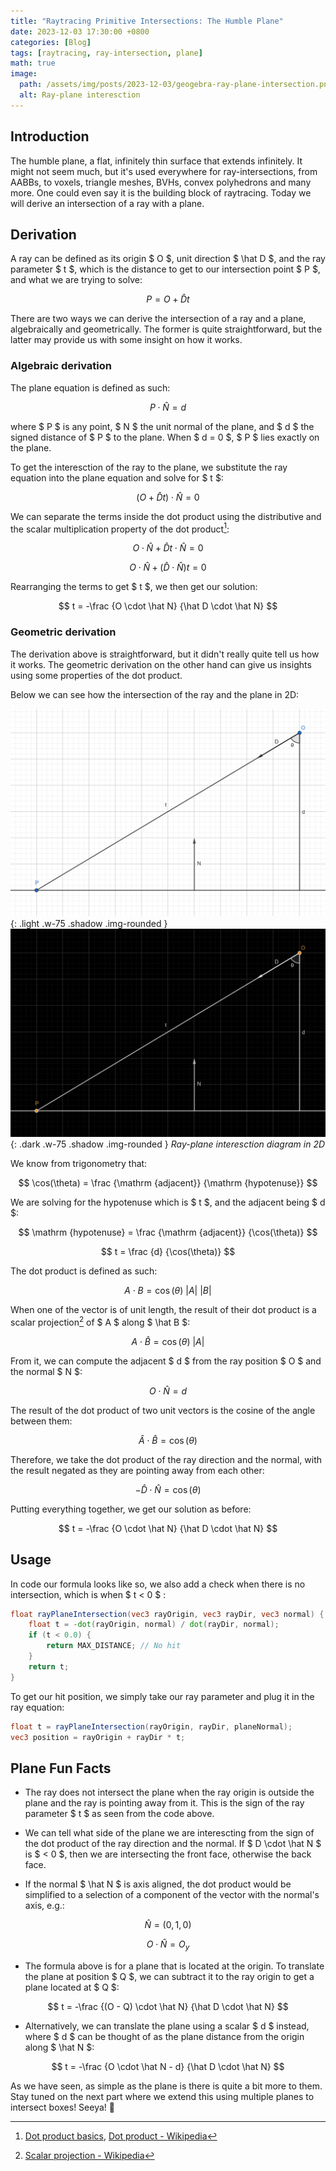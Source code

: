 ```yaml
---
title: "Raytracing Primitive Intersections: The Humble Plane"
date: 2023-12-03 17:30:00 +0800
categories: [Blog]
tags: [raytracing, ray-intersection, plane]
math: true
image:
  path: /assets/img/posts/2023-12-03/geogebra-ray-plane-intersection.png
  alt: Ray-plane interesction
---
```


## Introduction

The humble plane, a flat, infinitely thin surface that extends infinitely. It might not seem much, but it's used everywhere for ray-intersections, from AABBs, to voxels, triangle meshes, BVHs, convex polyhedrons and many more. One could even say it is the building block of raytracing. Today we will derive an intersection of a ray with a plane.

## Derivation

A ray can be defined as its origin $ O $, unit direction $ \hat D $, and the ray parameter $ t $, which is the distance to get to our intersection point $ P $, and what we are trying to solve:

$$ P = O + \hat D t $$

There are two ways we can derive the intersection of a ray and a plane, algebraically and geometrically. The former is quite straightforward, but the latter may provide us with some insight on how it works.

### Algebraic derivation

The plane equation is defined as such:

$$ P \cdot \hat N = d $$

where $ P $ is any point, $ N $ the unit normal of the plane, and $ d $ the signed distance of $ P $ to the plane. When $ d = 0 $, $ P $ lies exactly on the plane.

To get the interesction of the ray to the plane, we substitute the ray equation into the plane equation and solve for $ t $:

$$ (O + \hat D t) \cdot \hat N = 0 $$

We can separate the terms inside the dot product using the distributive and the scalar multiplication property of the dot product[^1]:

$$ O \cdot \hat N + \hat D t \cdot \hat N = 0 $$

$$ O \cdot \hat N + (\hat D \cdot \hat N)t = 0 $$

Rearranging the terms to get $ t $, we then get our solution:

$$ t = -\frac {O \cdot \hat N} {\hat D \cdot \hat N} $$

### Geometric derivation

The derivation above is straightforward, but it didn't really quite tell us how it works. The geometric derivation on the other hand can give us insights using some properties of the dot product.

Below we can see how the intersection of the ray and the plane in 2D:

<!-- Hack to add to rounded border to child img -->
<style>.img-rounded > img { border-radius: 0.5em; }</style>

![Ray-plane intersection diagram](/assets/img/posts/2023-12-03/geogebra-ray-plane-intersection.png){: .light .w-75 .shadow .img-rounded }
![Ray-plane intersection diagram](/assets/img/posts/2023-12-03/geogebra-ray-plane-intersection-dark.png){: .dark .w-75 .shadow .img-rounded }
_Ray-plane interesction diagram in 2D_

We know from trigonometry that:

$$ \cos(\theta) = \frac {\mathrm {adjacent}} {\mathrm {hypotenuse}} $$

We are solving for the hypotenuse which is $ t $, and the adjacent being $ d $:

$$ \mathrm {hypotenuse} = \frac {\mathrm {adjacent}} {\cos(\theta)} $$

$$ t = \frac {d} {\cos(\theta)} $$

The dot product is defined as such:

$$ A \cdot B = \cos(\theta) ~ |A| ~ |B| $$

When one of the vector is of unit length, the result of their dot product is a scalar projection[^2] of $ A $ along $ \hat B $:

$$ A \cdot \hat B = \cos(\theta) ~ |A| $$

From it, we can compute the adjacent $ d $ from the ray position $ O $ and the normal $ N $:

$$ O \cdot \hat N = d $$


The result of the dot product of two unit vectors is the cosine of the angle between them:

$$ \hat A \cdot \hat B = \cos(\theta) $$

Therefore, we take the dot product of the ray direction and the normal, with the result negated as they are pointing away from each other:

$$ -\hat D \cdot \hat N = \cos(\theta) $$

Putting everything together, we get our solution as before:

$$ t = -\frac {O \cdot \hat N} {\hat D \cdot \hat N} $$


## Usage

In code our formula looks like so, we also add a check when there is no intersection, which is when $ t < 0 $ :

```glsl
float rayPlaneIntersection(vec3 rayOrigin, vec3 rayDir, vec3 normal) {
    float t = -dot(rayOrigin, normal) / dot(rayDir, normal);
    if (t < 0.0) {
        return MAX_DISTANCE; // No hit
    }
    return t;
}
```

To get our hit position, we simply take our ray parameter and plug it in the ray equation:

```glsl
float t = rayPlaneIntersection(rayOrigin, rayDir, planeNormal);
vec3 position = rayOrigin + rayDir * t;
```

## Plane Fun Facts

- The ray does not intersect the plane when the ray origin is outside the plane and the ray is pointing away from it. This is the sign of the ray parameter $ t $ as seen from the code above.

- We can tell what side of the plane we are interescting from the sign of the dot product of the ray direction and the normal. If $ D \cdot \hat N $ is $ < 0 $, then we are intersecting the front face, otherwise the back face.

- If the normal $ \hat N $ is axis aligned, the dot product would be simplified to a selection of a component of the vector with the normal's axis, e.g.:

$$ \hat N = (0, 1, 0) $$

$$ O \cdot \hat N = O_y $$

- The formula above is for a plane that is located at the origin. To translate the plane at position $ Q $, we can subtract it to the ray origin to get a plane located at $ Q $:

$$ t = -\frac {(O - Q) \cdot \hat N} {\hat D \cdot \hat N} $$

- Alternatively, we can translate the plane using a scalar $ d $ instead, where $ d $ can be thought of as the plane distance from the origin along $ \hat N $:

$$ t = -\frac {O \cdot \hat N - d} {\hat D \cdot \hat N} $$

As we have seen, as simple as the plane is there is quite a bit more to them. <br>
Stay tuned on the next part where we extend this using multiple planes to intersect boxes! Seeya! 🐸

[^1]: [Dot product basics](https://sites.math.washington.edu/~king/coursedir/m445w04/notes/vector/dotproduct.html), [Dot product - Wikipedia](https://en.wikipedia.org/wiki/Dot_product#Properties)
[^2]: [Scalar projection - Wikipedia](https://en.wikipedia.org/wiki/Scalar_projection)
